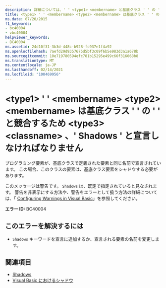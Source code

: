 ```yaml
---
description: 詳細については、' ' <type1> <membername> と基底クラス ' ' の ' ' が競合 <type2> して <membername> <type3> <classname> おり、' Shadows ' として宣言されている必要があります
title: <type1> ' ' <membername> <type2> <membername> は基底クラス ' ' の ' ' と競合するため <type3> <classname> 、' Shadows ' と宣言しなければなりません
ms.date: 07/20/2015
f1_keywords:
- bc40004
- vbc40004
helpviewer_keywords:
- BC40004
ms.assetid: 24d10f31-3b3d-448c-b928-fc937e1f4a92
ms.openlocfilehash: 7aefd29d9357675d5bf3c09f6b5e983d3a1a678b
ms.sourcegitcommit: 10e719780594efc781b15295e499c66f316068b8
ms.translationtype: MT
ms.contentlocale: ja-JP
ms.lasthandoff: 02/14/2021
ms.locfileid: "100469956"
---
```

# <a name="type1-membername-conflicts-with-type2-membername-on-the-base-class-type3-classname-and-should-be-declared-shadows"></a>\<type1> ' ' \<membername> \<type2> \<membername> は基底クラス ' ' の ' ' と競合するため \<type3> \<classname> 、' Shadows ' と宣言しなければなりません

プログラミング要素が、基底クラスで定義された要素と同じ名前で宣言されています。 この場合、このクラスの要素は、基底クラス要素をシャドウする必要があります。  
  
 このメッセージは警告です。 `Shadows` は、既定で指定されていると見なされます。 警告を非表示にする方法や、警告をエラーとして扱う方法の詳細については、「 [Configuring Warnings in Visual Basic](/visualstudio/ide/configuring-warnings-in-visual-basic)」を参照してください。  
  
 **エラー ID:** BC40004  
  
## <a name="to-correct-this-error"></a>このエラーを解決するには  
  
- `Shadows` キーワードを宣言に追加するか、宣言される要素の名前を変更します。  
  
## <a name="see-also"></a>関連項目

- [Shadows](../language-reference/modifiers/shadows.md)
- [Visual Basic におけるシャドウ](../programming-guide/language-features/declared-elements/shadowing.md)
